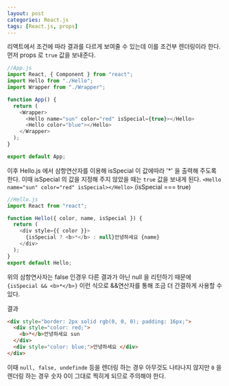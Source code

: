 ```yaml
---
layout: post
categories: React.js
tags: [React.js, props]
---
```


리액트에서 조건에 따라 결과를 다르게 보여줄 수 있는데 이를 조건부 렌더링이라 한다.
먼저 props 로 `true` 값을 보내준다.

```javascript
//App.js
import React, { Component } from "react";
import Hello from "./Hello";
import Wrapper from "./Wrapper";

function App() {
  return (
    <Wrapper>
      <Hello name="sun" color="red" isSpecial={true}></Hello>
      <Hello color="blue"></Hello>
    </Wrapper>
  );
}

export default App;
```

이후 Hello.js 에서 삼항연산자를 이용해 isSpecial 이 값에따라 '*' 을 출력해 주도록 한다.
이때 isSpecial 의 값을 지정해 주지 않았을 때는 `true` 값을 보내게 된다.
`<Hello name="sun" color="red" isSpecial></Hello>` (isSpecial === true)

```javascript
//Hello.js
import React from "react";

function Hello({ color, name, isSpecial }) {
  return (
    <div style={{ color }}>
      {isSpecial ? <b>*</b> : null}안녕하세요 {name}
    </div>
  );
}
export default Hello;
```
위의 삼항연사자는 false 인경우 다른 결과가 아닌 null 을 리턴하기 때문에 `{isSpecial && <b>*</b>}` 이런 식으로 &&연산자를 통해 조금 더 간결하게 사용할 수 있다.

결과

```html
<div style="border: 2px solid rgb(0, 0, 0); padding: 16px;">
  <div style="color: red;">
    <b>*</b>안녕하세요 sun
  </div>
  <div style="color: blue;">안녕하세요 </div>
</div>
```
이때 `null, false, undefinde` 등을 렌더링 하는 경우 아무것도 나타나지 않지만 `0` 을 렌더링 하는 경우 숫자 0이 그대로 찍히게 되므로 주의해야 한다.